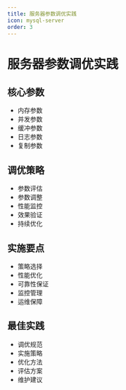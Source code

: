 ```yaml
---
title: 服务器参数调优实践
icon: mysql-server
order: 3
---
```


# 服务器参数调优实践

## 核心参数
- 内存参数
- 并发参数
- 缓冲参数
- 日志参数
- 复制参数

## 调优策略
- 参数评估
- 参数调整
- 性能监控
- 效果验证
- 持续优化

## 实施要点
- 策略选择
- 性能优化
- 可靠性保证
- 监控管理
- 运维保障

## 最佳实践
- 调优规范
- 实施策略
- 优化方法
- 评估方案
- 维护建议
